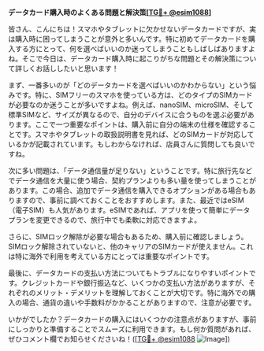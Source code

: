 **データカード購入時のよくある問題と解決策[[TG💪+ @esim1088](https://t.me/s/esim1088)]**

皆さん、こんにちは！スマホやタブレットに欠かせないデータカードですが、実は購入時に困ってしまうことが意外と多いんです。特に初めてデータカードを購入する方にとって、何を選べばいいのか迷ってしまうこともしばしばありますよね。そこで今日は、データカード購入時に起こりがちな問題とその解決策について詳しくお話ししたいと思います！

まず、一番多いのが「どのデータカードを選べばいいのかわからない」という悩みです。特に、SIMフリーのスマホを使っている方は、どのタイプのSIMカードが必要なのか迷うことが多いですよね。例えば、nanoSIM、microSIM、そして標準SIMなど、サイズが異なるので、自分のデバイスに合うものを選ぶ必要があります。ここで一つ重要なポイントは、購入前に自分の端末の仕様を確認することです。スマホやタブレットの取扱説明書を見れば、どのSIMカードが対応しているかが記載されています。もしわからなければ、店員さんに質問しても良いですね。

次に多い問題は、「データ通信量が足りない」ということです。特に旅行先などでデータ通信を大量に使う場合、契約プランよりも多い量を使ってしまうことがあります。この場合、追加でデータ通信を購入できるオプションがある場合もありますので、事前に調べておくことをおすすめします。また、最近ではeSIM（電子SIM）も人気があります。eSIMであれば、アプリを使って簡単にデータプランを変更できるので、旅行中でも柔軟に対応できますよ。

さらに、SIMロック解除が必要な場合もあるため、購入前に確認しましょう。SIMロック解除されていないと、他のキャリアのSIMカードが使えません。これは特に海外で利用を考えている方にとっては重要なポイントです。

最後に、データカードの支払い方法についてもトラブルになりやすいポイントです。クレジットカードや銀行振込など、いくつかの支払い方法がありますが、それぞれのメリット・デメリットを理解しておくことが大切です。特に海外での購入の場合、通貨の違いや手数料がかかることがありますので、注意が必要です。

いかがでしたか？データカードの購入にはいくつかの注意点がありますが、事前にしっかりと準備することでスムーズに利用できます。もし何か質問があれば、ぜひコメント欄でお知らせくださいね！([[TG💪+ @esim1088](https://t.me/s/esim1088) ![Image](https://i.postimg.cc/Y0z9fWf4/image.png)])